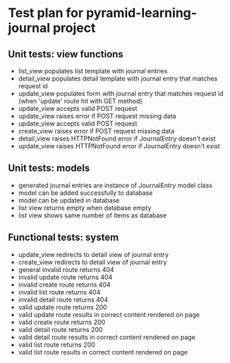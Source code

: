 # Test plan for pyramid-learning-journal project

## Unit tests: view functions
- list_view populates list template with journal entries
- detail_view populates detail template with journal entry that matches request id
- update_view populates form with journal entry that matches request id (when 'update' route hit with GET method)
- update_view accepts valid POST request
- update_view raises error if POST request missing data
- update_view accepts valid POST request
- create_view raises error if POST request missing data
- detail_view raises HTTPNotFound error if JournalEntry doesn't exist
- update_view raises HTTPNotFound error if JournalEntry doesn't exist

## Unit tests: models
- generated journal entries are instance of JournalEntry model class 
- model can be added successfully to database
- model can be updated in database
- list view returns empty when database empty
- list view shows same number of items as database

## Functional tests: system
- update_view redirects to detail view of journal entry
- create_view redirects to detail view of journal entry
- general invalid route returns 404
- invalid update route returns 404
- invalid create route returns 404
- invalid list route returns 404
- invalid detail route returns 404
- valid update route returns 200
- valid update route results in correct content rendered on page
- valid create route returns 200
- valid detail route returns 200
- valid detail route results in correct content rendered on page
- valid list route returns 200
- valid list route results in correct content rendered on page